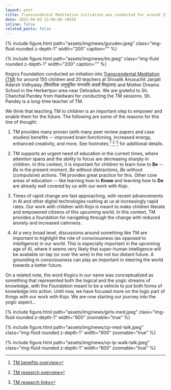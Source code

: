 ```yaml
---
layout: post
title: Transcendental Meditation initiation was conducted for around 150 children and 20 teachers
date: 2025-04-03 12:09:00 +0530
inline: false
related_posts: false
---
```


<div class="float-right ml-3 mb-1">
  {% include figure.html path="assets/img/news/gurudev.jpeg" class="img-fluid rounded z-depth-1" width="200" caption="" %}

  {% include figure.html path="assets/img/news/tm.jpeg" class="img-fluid rounded z-depth-1" width="200" caption="" %}
</div>


Kogics Foundation conducted an initiation into [Transcendental Meditation (TM)](https://www.indiatm.org/) for around 150 children and 20 teachers at 
Shivalik Anusuchit Janjati Adarsh Vidhyalay (शिवालिक अनुसूचित जनजाति आदर्श विद्यालय) and Mother Dreams School in the 
Herbertpur area near Dehradun. We are grateful to Sh. Chanchal Pandey from Haldwani for conducting the TM sessions. 
Sh. Pandey is a long-time teacher of TM.

We think that teaching TM to children is an important step to empower and enable them for the future. The following 
are some of the reasons for this line of thought:

1. TM provides many proven (with many peer review papers and case studies) benefits -- improved brain functioning,
increased energy, enhanced creativity, and more. See footnotes [^1] [^2] [^3] for additional details.

2. TM supports an urgent need of education in the current times, where attention spans and the ability to focus are decreasing sharply in children.  In this context, it is important for children to learn how to **Be** -- *Be* in the present moment, *Be* without distractions, *Be* without (compulsive) 
actions.  TM provides great practice for this.
Other core areas of education -- like learning how to **Know** and learning how to **Do** are already well covered by us with our work 
with Kojo.

3. Times of rapid change are fast approaching, with recent advancements in AI and other digital technologies rushing at us at increasingly rapid rates. Our work with children with Kojo is meant to make children literate and empowered citizens of this upcoming world. In this context, TM provides a foundation for navigating through the change with reduced anxiety and increased calmness.

4. At a very broad level, discussions around something like TM are important to highlight the role of consciousness (as opposed to intelligence) in our world. This is especially important in the upcoming age of AI, where it seems very likely that super-human intelligence will be available on tap (or over the wire) in the not too distant future. A grounding in consciousness can play an important in steering the world towards a better future.

On a related note, the word *Kogics* in our name was conceptualized as something that represented both the logical and the yogic streams of knowledge, with the *Foundation* meant to be a vehicle to put both forms of knowledge into action. Until now, we have focused more on the logic part of things with our work with Kojo. We are now starting our journey into the yogic aspect...


<div class="text-center m-4">
  {% include figure.html path="assets/img/news/girls-med.jpeg" class="img-fluid rounded z-depth-1" width="600" zoomable="true" %}

  {% include figure.html path="assets/img/news/cp-med-talk.jpeg" class="img-fluid rounded z-depth-1" width="600" zoomable="true" %}

  {% include figure.html path="assets/img/news/vp-lp-walk-talk.jpeg" class="img-fluid rounded z-depth-1" width="600" zoomable="true" %}
</div>


[^1]: [TM benefits overview](https://www.tm.org/en-us/benefits)
[^2]: [TM research overview](https://research.miu.edu/tm-technique/)
[^3]: [TM research links](https://research.miu.edu/tm-technique/bibliography/)

